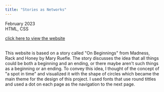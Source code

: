 ```yaml
---
title: "Stories as Networks"
---
```


February 2023<br>
HTML, CSS<br>

<a href="https://shony853.github.io/core-2-int-lab/projects/project1/index.html"> click here to view the website</a><br><br>

This website is based on a story called "On Beginnings" from Madness, Rack and Honey by Mary Ruefle. The story discusses the idea that all things could be both a beginning and an ending, or there maybe aren't such things as a beginning or an ending. To convey this idea, I thought of the concept of "a spot in time" and visualized it with the shape of circles which became the main theme for the design of this project. I used fonts that use round tittles and used a dot on each page as the navigation to the next page.
